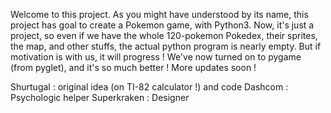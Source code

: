 Welcome to this project. As you might have understood by its name, this project has goal to create a Pokemon game, with Python3.
Now, it's just a project, so even if we have the whole 120-pokemon Pokedex, their sprites, the map, and other stuffs, the actual python program is nearly empty.
But if motivation is with us, it will progress !
We've now turned on to pygame (from pyglet), and it's so much better ! More updates soon !

Shurtugal : original idea (on TI-82 calculator !) and code
Dashcom : Psychologic helper
Superkraken : Designer
